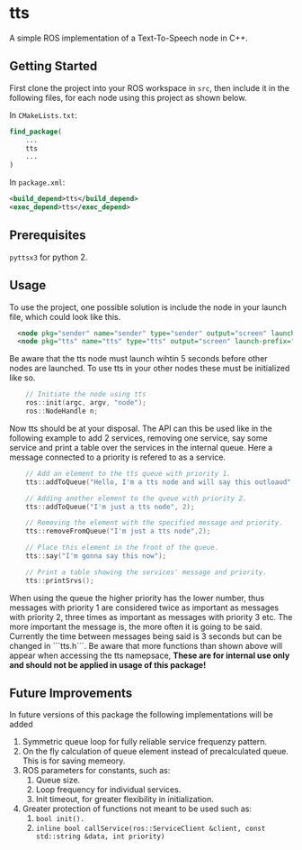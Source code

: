 # tts
A simple ROS implementation of a Text-To-Speech node in C++.
## Getting Started
First clone the project into your ROS workspace in ``` src ```, 
then include it in the following files, for each node using this project as shown below.

In ```CMakeLists.txt```:
```CMake
find_package(
	...
  	tts
	...
)
```

In ```package.xml```:
```xml
<build_depend>tts</build_depend>
<exec_depend>tts</exec_depend>
```

## Prerequisites
``` pyttsx3 ``` for python 2.
## Usage
To use the project, one possible solution is include the node in your launch file, which could look like this.
```xml
  <node pkg="sender" name="sender" type="sender" output="screen" launch-prefix="gnome-terminal -e" />
  <node pkg="tts" name="tts" type="tts" output="screen" launch-prefix="gnome-terminal -e"/>
```
Be aware that the tts node must launch wihtin 5 seconds before other nodes are launched.
To use tts in your other nodes these must be initialized like so.
```cpp
    // Initiate the node using tts
    ros::init(argc, argv, "node");
    ros::NodeHandle n;
```
Now tts should be at your disposal.
The API can this be used like in the following example to add 2 services, removing one service, say some service and print a table over the services in the internal queue. Here a message connected to a priority is refered to as a service.

```cpp
    // Add an element to the tts queue with priority 1.
    tts::addToQueue("Hello, I'm a tts node and will say this outloaud", 1);

    // Adding another element to the queue with priority 2.
    tts::addToQueue("I'm just a tts node", 2);

    // Removing the element with the specified message and priority.
    tts::removeFromQueue("I'm just a tts node",2);

    // Place this element in the front of the queue.
    tts::say("I'm gonna say this now");

    // Print a table showing the services' message and priority.
    tts::printSrvs();
```
When using the queue the higher priority has the lower number, thus messages with priority 1 are considered twice as important as messages with priority 2, three times as important as messages with priority 3 etc.
The more important the message is, the more often it is going to be said. Currently the time between messages being said is 3 seconds but can be changed in ´´´tts.h´´´.
Be aware that more functions than shown above will appear when accessing the tts namepsace, **These are for internal use only and should not be applied in usage of this package!** 
## Future Improvements
In future versions of this package the following implementations will be added 
1. Symmetric queue loop for fully reliable service frequenzy pattern.
2. On the fly calculation of queue element instead of precalculated queue. This is for saving memeory.
3. ROS parameters for constants, such as:
   1. Queue size.
   2. Loop frequency for individual services.
   3. Init timeout, for greater flexibility in initialization.
4. Greater protection of functions not meant to be used such as:
   1. ```bool init().```
   2. ``` inline bool callService(ros::ServiceClient &client, const std::string &data, int priority) ```

